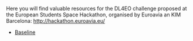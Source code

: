 Here you will find valuable resources for the DL4EO challenge proposed at the European Students Space Hackathon, organised by Euroavia an KIM Barcelona: http://hackathon.euroavia.eu/

- [Baseline](./baseline.ipynb)
